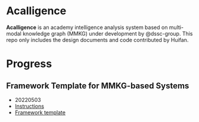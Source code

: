 # Acalligence
**Acalligence** is an academy intelligence analysis system based on multi-modal knowledge graph (MMKG) under development by @dssc-group. This repo only includes the design documents and code contributed by Huifan.

# Progress

## Framework Template for MMKG-based Systems

- 20220503
- [Instructions](https://github.com/farahhuifanyang/Acalligence/blob/365af18331c13ac1e5247d9bd3bb7b8db71062c0/SystemDesignDocs/AboutMMKG/MMKG-basedSystemDesign.pdf) 
- [Framework template](https://github.com/farahhuifanyang/Acalligence/blob/365af18331c13ac1e5247d9bd3bb7b8db71062c0/SystemDesignDocs/FiguresForDesign/FrameworkTemplate.png)
  
